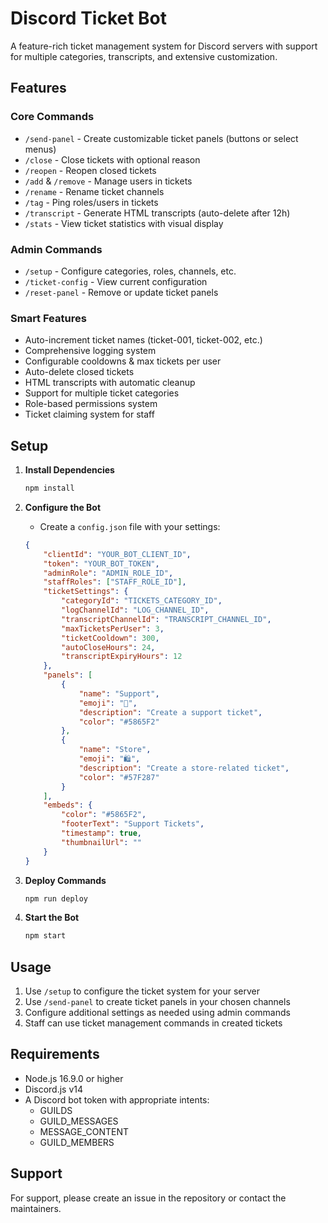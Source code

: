 # Discord Ticket Bot

A feature-rich ticket management system for Discord servers with support for multiple categories, transcripts, and extensive customization.

## Features

### Core Commands
- `/send-panel` - Create customizable ticket panels (buttons or select menus)
- `/close` - Close tickets with optional reason
- `/reopen` - Reopen closed tickets
- `/add` & `/remove` - Manage users in tickets
- `/rename` - Rename ticket channels
- `/tag` - Ping roles/users in tickets
- `/transcript` - Generate HTML transcripts (auto-delete after 12h)
- `/stats` - View ticket statistics with visual display

### Admin Commands
- `/setup` - Configure categories, roles, channels, etc.
- `/ticket-config` - View current configuration
- `/reset-panel` - Remove or update ticket panels

### Smart Features
- Auto-increment ticket names (ticket-001, ticket-002, etc.)
- Comprehensive logging system
- Configurable cooldowns & max tickets per user
- Auto-delete closed tickets
- HTML transcripts with automatic cleanup
- Support for multiple ticket categories
- Role-based permissions system
- Ticket claiming system for staff

## Setup

1. **Install Dependencies**
   ```bash
   npm install
   ```

2. **Configure the Bot**
   - Create a `config.json` file with your settings:
   ```json
   {
       "clientId": "YOUR_BOT_CLIENT_ID",
       "token": "YOUR_BOT_TOKEN",
       "adminRole": "ADMIN_ROLE_ID",
       "staffRoles": ["STAFF_ROLE_ID"],
       "ticketSettings": {
           "categoryId": "TICKETS_CATEGORY_ID",
           "logChannelId": "LOG_CHANNEL_ID",
           "transcriptChannelId": "TRANSCRIPT_CHANNEL_ID",
           "maxTicketsPerUser": 3,
           "ticketCooldown": 300,
           "autoCloseHours": 24,
           "transcriptExpiryHours": 12
       },
       "panels": [
           {
               "name": "Support",
               "emoji": "🎫",
               "description": "Create a support ticket",
               "color": "#5865F2"
           },
           {
               "name": "Store",
               "emoji": "🛍️",
               "description": "Create a store-related ticket",
               "color": "#57F287"
           }
       ],
       "embeds": {
           "color": "#5865F2",
           "footerText": "Support Tickets",
           "timestamp": true,
           "thumbnailUrl": ""
       }
   }
   ```

3. **Deploy Commands**
   ```bash
   npm run deploy
   ```

4. **Start the Bot**
   ```bash
   npm start
   ```

## Usage

1. Use `/setup` to configure the ticket system for your server
2. Use `/send-panel` to create ticket panels in your chosen channels
3. Configure additional settings as needed using admin commands
4. Staff can use ticket management commands in created tickets

## Requirements

- Node.js 16.9.0 or higher
- Discord.js v14
- A Discord bot token with appropriate intents:
  - GUILDS
  - GUILD_MESSAGES
  - MESSAGE_CONTENT
  - GUILD_MEMBERS

## Support

For support, please create an issue in the repository or contact the maintainers.

